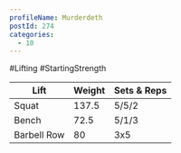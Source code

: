```yaml
---
profileName: Murderdeth
postId: 274
categories:
  - 10
---
```

#Lifting #StartingStrength

| Lift | Weight | Sets & Reps |
| --- | --- | --- |
| Squat | 137.5 | 5/5/2 |
| Bench | 72.5 | 5/1/3 |
| Barbell Row | 80 | 3x5 |
